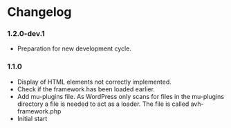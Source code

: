 # Changelog

### 1.2.0-dev.1
* Preparation for new development cycle.

### 1.1.0
* Display of HTML elements not correctly implemented.
* Check if the framework has been loaded earlier.
* Add mu-plugins file.
  As WordPress only scans for files in the mu-plugins directory a file is
  needed to act as a loader. The file is called avh-framework.php
* Initial start